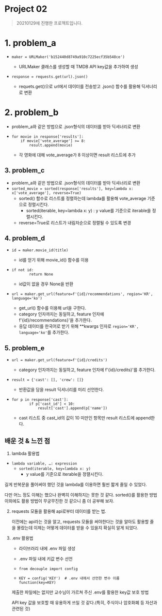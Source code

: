 # Project 02

> 20210129에 진행한 프로젝트입니다.



# 1. problem_a

- `maker = URLMaker('b152440d8749a910c7225ecf35b548ce')`
  - URLMaker 클래스를 생성할 때 TMDB API key값을 추가하여 생성

- `response = requests.get(url).json()`
  - requets.get()으로 url에서 데이터를 전송받고
    .json() 함수를 활용해 딕셔너리로 변환



# 2. problem_b

- problem_a와 같은 방법으로 .json형식의 데이터를 받아 딕셔너리로 변환

- ```
  for movie in response['results']:
      if movie['vote_average'] >= 8:
          result.append(movie)
  ```

  - 각 영화에 대해 vote_average가 8 이상이면 result 리스트에 추가



## 3. problem_c

- problem_a와 같은 방법으로 .json형식의 데이터를 받아 딕셔너리로 변환
- `sorted_movie = sorted(response['results'], key=lambda x: x['vote_average'], reverse=True)`
  - sorted() 함수로 리스트를 정렬하는데
    lambda를 활용해 vote_average 기준으로 정렬시킨다.
    - sorted(iterable, key=lambda x: y) : y value를 기준으로 iterable을 정렬시킨다.
  - reverse=True로 리스트가 내림차순으로 정렬될 수 있도록 변경



## 4. problem_d

- `id = maker.movie_id(title)`

  - id를 얻기 위해 movie_id() 함수를 이용

- ```
  if not id:
          return None
  ```

  - id값이 없을 경우 None을 반환

- `url = maker.get_url(feature=f'{id}/recommendations', region='KR', language='ko')`

  - get_url() 함수를 이용해 url을 구한다.
  - category 인자까지는 동일하고, 
    feature 인자에 f'{id}/recommendations}'을 추가한다.
  - 응답 데이터를 한국어로 받기 위해
    **kwargs 인자로 `region='KR', language='ko'`를 추가한다.



## 5. problem_e

- `url = maker.get_url(feature=f'{id}/credits')`

  - category 인자까지는 동일하고, 
    feature 인자에 f'{id}/credits}'를 추가한다.

- `result = {'cast': [], 'crew': []}`

  - 반환값을 담을 result 딕셔너리를 미리 선언한다.

- ```
  for p in response['cast']:
          if p['cast_id'] < 10:
              result['cast'].append(p['name'])
  ```

  - cast 리스트 중 cast_id의 값이 10 미만인 항목만 result 리스트에 append한다.



## 배운 것 & 느낀 점

1.  lambda 활용법

   - `lambda variable, …: expression`
     - `sorted(iterable, key=lambda x: y)`
       - y value를 기준으로 iterable을 정렬시킨다.

   길게 반복문을 풀어써야 했던 것을 lambda를 이용하면 훨씬 짧게 줄일 수 있었다.

   다만 어느 정도 이해는 했으나 완벽히 이해하지는 못한 것 같다. sorted()를 활용한 방법 이외에도 활용 방법이 무궁무진한 것 같으니 좀 더 공부해 보자.

2. requests 모듈을 활용해 api로부터 데이터를 받는 법.

   이전에는 api라는 것을 알고, requests 모듈을 써야한다는 것을 알아도 활용할 줄을 몰랐는데
   이제는 어떻게 데이터를 받을 수 있을지 확실히 알게 되었다.

3. .env 활용법

   - 라이브러리 내에 .env 파일 생성

   - .env 파일 내에 키값 변수 선언

   - `from decouple import config`

   - ```
     KEY = config('KEY')  # .env 내에서 선언한 변수 이름
     function(key=KEY)
     ```

   제출한 파일에는 없지만 교수님이 가르쳐 주신 .env를 활용한 key값 보호 방법

   API key 값을 보호할 때 유용하게 쓰일 것 같다.(특히, 주식이나 암호화폐 등 자산과 관련된 것)